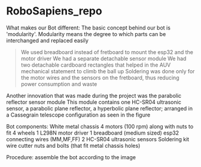 # RoboSapiens_repo


What makes our Bot different:
  The basic concept behind our bot is 'modularity'. Modularity means the degree to which parts can be interchanged and replaced easily
  > We used breadboard instead of fretboard to mount the esp32 and the motor driver
  > We had a separate detachable sensor module 
  > We had two detachable cardboard rectangles that helped in the AUV mechanical statement  to climb the ball up
  > Soldering was done only for the motor wires and the sensors on the fretboard, thus reducing power consumption and waste

Another innovation that was made during the project was the parabolic reflector sensor module
This module contains one HC-SR04 ultrasonic sensor, a parabolic plane reflector, a hyperbolic plane reflector; arranged in a Cassegrain telescope configuration as seen in the figure

Bot components:
  White metal chassis
  4 motors (100 rpm) along with nuts to fit
  4 wheels
  1 L298N motor driver
  1 breadboard (medium sized)
  esp32
  connecting wires (MM,MF,FF)
  2 HC-SR04 ultrasonic sensors
  Soldering kit
  wire cutter
  nuts and bolts (that fit metal chassis holes)

Procedure:
assemble the bot according to the image

